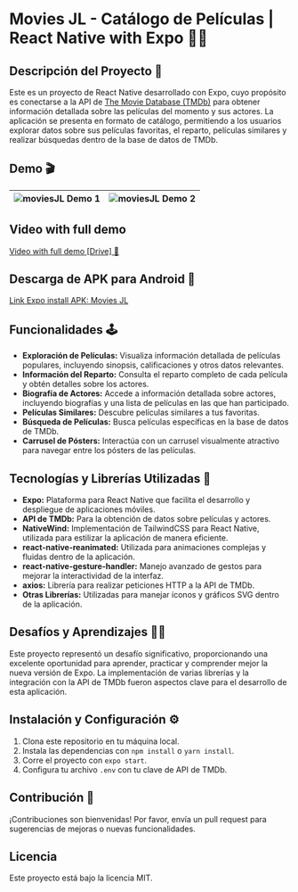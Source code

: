 # Movies JL - Catálogo de Películas  | React Native with Expo 🎥📕

## Descripción del Proyecto 📖

Este es un proyecto de React Native desarrollado con Expo, cuyo propósito es conectarse a la API de [The Movie Database (TMDb)](https://www.themoviedb.org/) para obtener información detallada sobre las películas del momento y sus actores. La aplicación se presenta en formato de catálogo, permitiendo a los usuarios explorar datos sobre sus películas favoritas, el reparto, películas similares y realizar búsquedas dentro de la base de datos de TMDb.

## Demo 🎬

| ![moviesJL Demo 1](https://firebasestorage.googleapis.com/v0/b/portfolio-johnjlm.appspot.com/o/moviesJL%2FmoviesJL-1.gif?alt=media&token=0bf7fbc6-9d68-40a1-95f8-ea8316e1877f) | ![moviesJL Demo 2](https://firebasestorage.googleapis.com/v0/b/portfolio-johnjlm.appspot.com/o/moviesJL%2FmoviesJL-2.gif?alt=media&token=7b430844-0751-4f8f-89ef-b9d789faa7cb) |
| --- | --- |

## Video with full demo

[Video with full demo [Drive] 🎥](https://drive.google.com/file/d/1-An94BhfYWmgAqfa3zgwCBYJpFxvZQwx/view?usp=sharing)

## Descarga de APK para Android 📱

[Link Expo install APK: Movies JL](https://expo.dev/accounts/johnjlm/projects/moviesJL/builds/22c2073d-3d93-41d4-bf8d-2bc47dd0f706)

## Funcionalidades 🕹️

- **Exploración de Películas:** Visualiza información detallada de películas populares, incluyendo sinopsis, calificaciones y otros datos relevantes.
- **Información del Reparto:** Consulta el reparto completo de cada película y obtén detalles sobre los actores.
- **Biografía de Actores:** Accede a información detallada sobre actores, incluyendo biografías y una lista de películas en las que han participado.
- **Películas Similares:** Descubre películas similares a tus favoritas.
- **Búsqueda de Películas:** Busca películas específicas en la base de datos de TMDb.
- **Carrusel de Pósters:** Interactúa con un carrusel visualmente atractivo para navegar entre los pósters de las películas.

## Tecnologías y Librerías Utilizadas 🤖

- **Expo:** Plataforma para React Native que facilita el desarrollo y despliegue de aplicaciones móviles.
- **API de TMDb:** Para la obtención de datos sobre películas y actores.
- **NativeWind:** Implementación de TailwindCSS para React Native, utilizada para estilizar la aplicación de manera eficiente.
- **react-native-reanimated:** Utilizada para animaciones complejas y fluidas dentro de la aplicación.
- **react-native-gesture-handler:** Manejo avanzado de gestos para mejorar la interactividad de la interfaz.
- **axios:** Librería para realizar peticiones HTTP a la API de TMDb.
- **Otras Librerías:** Utilizadas para manejar íconos y gráficos SVG dentro de la aplicación.

## Desafíos y Aprendizajes 🧠🔎

Este proyecto representó un desafío significativo, proporcionando una excelente oportunidad para aprender, practicar y comprender mejor la nueva versión de Expo. La implementación de varias librerías y la integración con la API de TMDb fueron aspectos clave para el desarrollo de esta aplicación.

## Instalación y Configuración ⚙️

1. Clona este repositorio en tu máquina local.
2. Instala las dependencias con `npm install` o `yarn install`.
3. Corre el proyecto con `expo start`.
4. Configura tu archivo `.env` con tu clave de API de TMDb.

## Contribución 🚀

¡Contribuciones son bienvenidas! Por favor, envía un pull request para sugerencias de mejoras o nuevas funcionalidades.

## Licencia

Este proyecto está bajo la licencia MIT.
